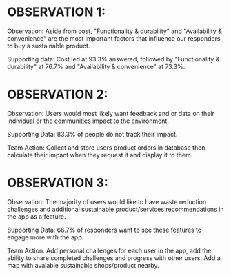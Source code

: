 # OBSERVATION 1:

Observation: Aside from cost, "Functionality & durability" and "Availability & convenience" are the most important factors that influence our responders to buy a sustainable product.

Supporting data: Cost led at 93.3% answered, followed by "Functionality & durability" at 76.7% and "Availability & convenience" at 73.3%.

# OBSERVATION 2:

Observation: Users would most likely want feedback and or data on their individual or the communities impact to the environment.

Supporting Data: 83.3% of people do not track their impact. 

Team Action: Collect and store users product orders in database then calculate their impact when they request it and display it to them.


# OBSERVATION 3:

Observation: The majority of users would like to have waste reduction challenges and additional sustainable product/services recommendations in the app as a feature.

Supporting Data: 66.7% of responders want to see these features to engage more with the app.

Team Action: Add personal challenges for each user in the app, add the ability to share completed challenges and progress with other users. Add a map with avalable sustainable shops/product nearby.
